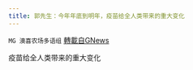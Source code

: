 ```yaml
---
title: 郭先生：今年年底到明年，疫苗给全人类带来的重大变化
---
```

`MG 澳喜农场多语组` [轉載自GNews](https://gnews.org/zh-hans/1575400/)

疫苗给全人类带来的重大变化
